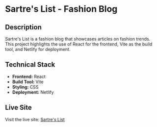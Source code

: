 # Sartre's List - Fashion Blog

## Description

Sartre's List is a fashion blog that showcases articles on fashion trends. 
This project highlights the use of React for the frontend, Vite as the build tool, and Netlify for deployment.

## Technical Stack

- **Frontend:** React
- **Build Tool:** Vite
- **Styling:** CSS
- **Deployment:** Netlify

## Live Site

Visit the live site: [Sartre's List](https://master--sartres-list.netlify.app/)

